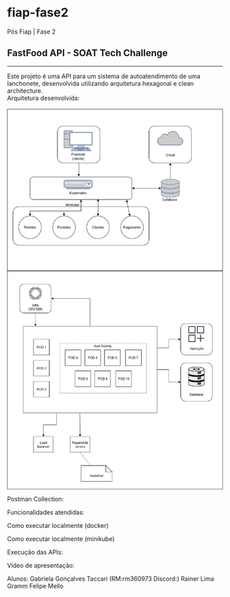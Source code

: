 # fiap-fase2
Pós Fiap | Fase 2

<h2>FastFood API - SOAT Tech Challenge</h2>
<hr>
Este projeto é uma API para um sistema de autoatendimento de uma lanchonete, desenvolvida utilizando arquitetura hexagonal e clean architecture.
<br>
Arquitetura desenvolvida:
<br><br>
<img align="center" src="https://raw.githubusercontent.com/GabiTaccari/fiap-fase2/refs/heads/main/Arquitetura%20Aplica%C3%A7%C3%A3o.png?token=GHSAT0AAAAAADIFLQ77NAC7FLUTTMBVWZLU2EHPYLQ" />
<br>
  <img align="center" src="https://raw.githubusercontent.com/GabiTaccari/fiap-fase2/refs/heads/main/Arquitetura%20Cluster%20Aplica%C3%A7%C3%A3o.png?token=GHSAT0AAAAAADIFLQ76DHG4VSMOCCE6XUJU2EHPZAQ" />

Postman Collection:

Funcionalidades atendidas:

Como executar localmente (docker)

Como executar localmente (minikube)

Execução das APIs:

Vídeo de apresentação:


Alunos:
Gabriela Gonçalves Taccari (RM:rm360973 Discord:)
Rainer Lima Gramm
Felipe Mello 
